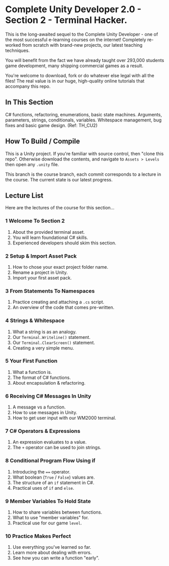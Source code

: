 # Complete Unity Developer 2.0 - Section 2 - Terminal Hacker.

This is the long-awaited sequel to the Complete Unity Developer - one of the most successful e-learning courses on the internet! Completely re-worked from scratch with brand-new projects, our latest teaching techniques.

You will benefit from the fact we have already taught over 293,000 students game development, many shipping commercial games as a result.

You're welcome to download, fork or do whatever else legal with all the files! The real value is in our huge, high-quality online tutorials that accompany this repo.

## In This Section
C# functions, refactoring, enumerations, basic state machines. Arguments, parameters, strings, conditionals, variables. Whitespace management, bug fixes and basic game design. (Ref: TH_CU2)

## How To Build / Compile
This is a Unity project. If you're familiar with source control, then "clone this repo". Otherwise download the contents, and navigate to `Assets > Levels` then open any `.unity` file.

This branch is the course branch, each commit corresponds to a lecture in the course. The current state is our latest progress.

## Lecture List
Here are the lectures of the course for this section...

### 1 Welcome To Section 2
1. About the provided terminal asset.
2. You will learn foundational C# skills.
3. Experienced developers should skim this section.

### 2 Setup & Import Asset Pack
1. How to chose your exact project folder name.
2. Rename a project in Unity.
3. Import your first asset pack.

### 3 From Statements To Namespaces
1. Practice creating and attaching a `.cs` script.
2. An overview of the code that comes pre-written.

### 4 Strings & Whitespace
1. What a string is as an analogy.
2. Our `Terminal.Writeline()` statement.
3. Our `Terminal.ClearScreen()` statement.
4. Creating a very simple menu.

### 5 Your First Function
1. What a function is.
2. The format of C# functions.
3. About encapsulation & refactoring.

### 6 Receiving C# Messages In Unity
1. A message vs a function.
2. How to use messages in Unity.
3. How to get user input with our WM2000 terminal.

### 7 C# Operators & Expressions
1. An expression evaluates to a value.
2. The `+` operator can be used to join strings.

### 8 Conditional Program Flow Using if
1. Introducing the `==` operator.
2. What boolean (`True` / `False`) values are.
3. The structure of an `if` statement in C#.
4. Practical uses of `if` and `else`.

### 9 Member Variables To Hold State
1. How to share variables between functions.
2. What to use "member variables" for.
3. Practical use for our game `level`.

### 10 Practice Makes Perfect
1. Use everything you've learned so far.
2. Learn more about dealing with errors.
3. See how you can write a function "early".
